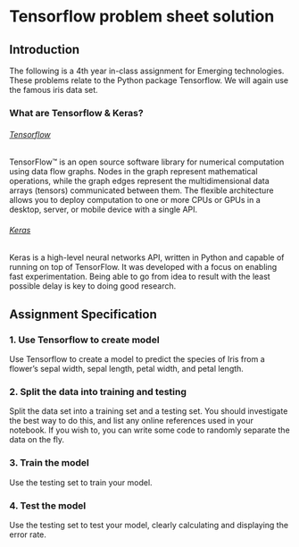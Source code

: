 # Tensorflow problem sheet solution

## Introduction
The following is a 4th year in-class assignment for Emerging technologies. These problems relate to the Python package Tensorflow. We will again use the famous iris data set.

### What are Tensorflow & Keras?

###### [Tensorflow](https://www.tensorflow.org/)

TensorFlow™ is an open source software library for numerical computation using data flow graphs. Nodes in the graph represent mathematical operations, while the graph edges represent the multidimensional data arrays (tensors) communicated between them. The flexible architecture allows you to deploy computation to one or more CPUs or GPUs in a desktop, server, or mobile device with a single API.

###### [Keras](https://keras.io/)

Keras is a high-level neural networks API, written in Python and capable of running on top of TensorFlow. It was developed with a focus on enabling fast experimentation. Being able to go from idea to result with the least possible delay is key to doing good research.

## Assignment Specification

### 1. Use Tensorflow to create model

Use Tensorflow to create a model to predict the species of Iris from a flower’s sepal width, sepal length, petal width, and petal length.

### 2. Split the data into training and testing

Split the data set into a training set and a testing set. You should investigate the best way to do this, and list any online references used in your notebook. If you wish to, you can write some code to randomly separate the data on the fly.

### 3. Train the model

Use the testing set to train your model.

### 4. Test the model

Use the testing set to test your model, clearly calculating and displaying the error rate.